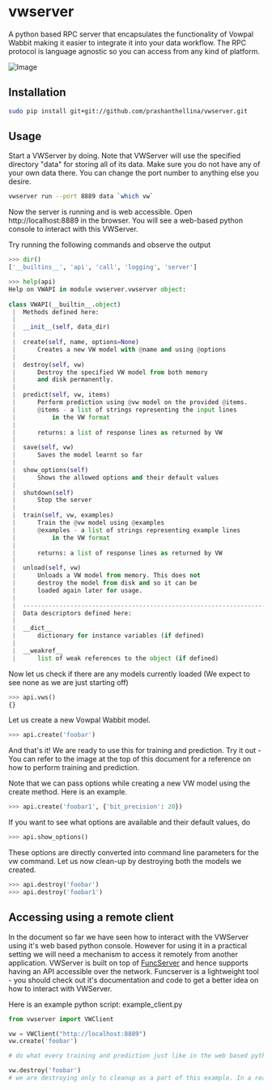 # vwserver

A python based RPC server that encapsulates the functionality of Vowpal Wabbit making it easier
to integrate it into your data workflow. The RPC protocol is language agnostic so you can
access from any kind of platform.

![Image](./vwserver_screenshot.png?raw=true)

## Installation

``` bash
sudo pip install git+git://github.com/prashanthellina/vwserver.git
```

## Usage

Start a VWServer by doing. Note that VWServer will use the specified directory "data" for storing all of its data. Make sure you do not have any of your own data there. You can change the port number to anything else you desire.

``` bash
vwserver run --port 8889 data `which vw`
```

Now the server is running and is web accessible. Open http://localhost:8889 in the browser. You will see a web-based python console to interact with this VWServer.

Try running the following commands and observe the output

``` python
>>> dir()
['__builtins__', 'api', 'call', 'logging', 'server']

>>> help(api)
Help on VWAPI in module vwserver.vwserver object:
 
class VWAPI(__builtin__.object)
 |  Methods defined here:
 |  
 |  __init__(self, data_dir)
 |  
 |  create(self, name, options=None)
 |      Creates a new VW model with @name and using @options
 |  
 |  destroy(self, vw)
 |      Destroy the specified VW model from both memory
 |      and disk permanently.
 |  
 |  predict(self, vw, items)
 |      Perform prediction using @vw model on the provided @items.
 |      @items - a list of strings representing the input lines
 |          in the VW format
 |      
 |      returns: a list of response lines as returned by VW
 |  
 |  save(self, vw)
 |      Saves the model learnt so far
 |  
 |  show_options(self)
 |      Shows the allowed options and their default values
 |  
 |  shutdown(self)
 |      Stop the server
 |  
 |  train(self, vw, examples)
 |      Train the @vw model using @examples
 |      @examples - a list of strings representing example lines
 |          in the VW format
 |      
 |      returns: a list of response lines as returned by VW
 |  
 |  unload(self, vw)
 |      Unloads a VW model from memory. This does not
 |      destroy the model from disk and so it can be
 |      loaded again later for usage.
 |  
 |  ----------------------------------------------------------------------
 |  Data descriptors defined here:
 |  
 |  __dict__
 |      dictionary for instance variables (if defined)
 |  
 |  __weakref__
 |      list of weak references to the object (if defined)
```
 
 Now let us check if there are any models currently loaded (We expect to see none as we are just starting off)
 
``` python
>>> api.vws()
{}
```
 
 Let us create a new Vowpal Wabbit model.
 
``` python
>>> api.create('foobar')
```
 
And that's it! We are ready to use this for training and prediction. Try it out - You can refer to the image at the top of this document for a reference on how to perform training and prediction.

Note that we can pass options while creating a new VW model using the create method. Here is an example.

``` python
>>> api.create('foobar1', {'bit_precision': 20})
```

If you want to see what options are available and their default values, do

``` python
>>> api.show_options()
```

These options are directly converted into command line parameters for the vw command. Let us now clean-up by destroying both the models we created.

``` python
>>> api.destroy('foobar')
>>> api.destroy('foobar1')
```

## Accessing using a remote client

In the document so far we have seen how to interact with the VWServer using it's web based python console. However for using it in a practical setting we will need a mechanism to access it remotely from another application. VWServer is built on top of [FuncServer](http://github.com/prashanthellina/funcserver) and hence supports having an API accessible over the network. Funcserver is a lightweight tool - you should check out it's documentation and code to get a better idea on how to interact with VWServer.

Here is an example python script: example_client.py

``` python
from vwserver import VWClient

vw = VWClient("http://localhost:8889")
vw.create('foobar')

# do what every training and prediction just like in the web based python console

vw.destroy('foobar')
# we are destroying only to cleanup as a part of this example. In a real scenario, you would want to keep the model!
```
